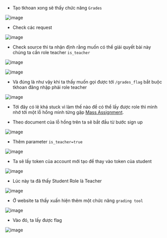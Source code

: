 - Tạo tkhoan xong sẽ thấy chức năng `Grades`

![image](https://github.com/hams0thuan/CTF-Wups/assets/93731698/7e85f833-1ba3-4c9e-8a88-132ea0ce20e5)

- Check các request

![image](https://github.com/hams0thuan/CTF-Wups/assets/93731698/eaa54191-6c88-4fa5-8043-50720020f099)

- Check source thì ta nhận định rằng muốn có thể giải quyết bài này chúng ta cần role teacher `is_teacher`

![image](https://github.com/hams0thuan/CTF-Wups/assets/93731698/a27e8362-2550-4943-9342-c22efc7cb8a5)

![image](https://github.com/hams0thuan/CTF-Wups/assets/93731698/debf46dd-be45-4c26-b9b4-11200cd4ede0)

- Và đúng là như vậy khi ta thấy muốn gọi được tới `/grades_flag` bắt buộc tkhoan đăng nhập phải role teacher
  
![image](https://github.com/hams0thuan/CTF-Wups/assets/93731698/8bbd385e-097b-4e22-b1d4-ddcb9883b3a0)

- Tới đây có lẽ khá stuck vì làm thế nào để có thể lấy được role thì mình nhớ tới một lỗ hổng mình từng gặp [Mass Assignment](https://cheatsheetseries.owasp.org/cheatsheets/Mass_Assignment_Cheat_Sheet.html).

- Theo document của lỗ hổng trên ta sẽ bắt đầu từ bước sign up
  
![image](https://github.com/hams0thuan/CTF-Wups/assets/93731698/8fb2ffbc-f6c5-4548-bbf4-629f881b81e7)

- Thêm parameter `is_teacher=true`

![image](https://github.com/hams0thuan/CTF-Wups/assets/93731698/78daf821-f43b-476d-9d65-91aa3e91d0aa)


- Ta sẽ lấy token của account mới tạo để thay vào token của student

![image](https://github.com/hams0thuan/CTF-Wups/assets/93731698/55b04211-751a-4874-a81b-3855f453282a)

- Lúc này ta đã thấy Student Role là Teacher

![image](https://github.com/hams0thuan/CTF-Wups/assets/93731698/b53bed44-fa9b-4375-bba9-9338062ae860)


- Ở website ta thấy xuấn hiện thêm một chức năng `grading tool`

![image](https://github.com/hams0thuan/CTF-Wups/assets/93731698/eb6743ae-db08-4b00-b345-c98ae62d8653)

- Vào đó, ta lấy được flag

![image](https://github.com/hams0thuan/CTF-Wups/assets/93731698/be727170-0cdb-4c41-9cdc-2b7ca92f34ac)

